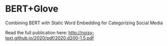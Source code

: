 # BERT+Glove
Combining BERT with Static Word Embedding for Categorizing Social Media 

Read the full publication here: http://noisy-text.github.io/2020/pdf/2020.d200-1.5.pdf
